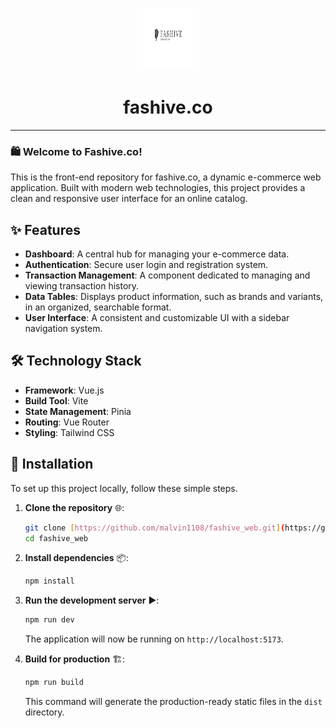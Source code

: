 <p align="center">
  <a href="https://fashive.co">
    <img src="assets/pic/img/icons/WhatsApp_Image_2025-04-30_at_14.01.37-removebg-preview.png" alt="Fashive.co Logo" width="100" height="100">
  </a>
  <h1 align="center">fashive.co</h1>
</p>

---

### 🛍️ Welcome to Fashive.co!

This is the front-end repository for fashive.co, a dynamic e-commerce web application. Built with modern web technologies, this project provides a clean and responsive user interface for an online catalog.

## ✨ Features

- **Dashboard**: A central hub for managing your e-commerce data.
- **Authentication**: Secure user login and registration system.
- **Transaction Management**: A component dedicated to managing and viewing transaction history.
- **Data Tables**: Displays product information, such as brands and variants, in an organized, searchable format.
- **User Interface**: A consistent and customizable UI with a sidebar navigation system.

## 🛠️ Technology Stack

- **Framework**: Vue.js
- **Build Tool**: Vite
- **State Management**: Pinia
- **Routing**: Vue Router
- **Styling**: Tailwind CSS

## 🚀 Installation

To set up this project locally, follow these simple steps.

1.  **Clone the repository** 🌐:
    ```bash
    git clone [https://github.com/malvin1108/fashive_web.git](https://github.com/malvin1108/fashive_web.git)
    cd fashive_web
    ```

2.  **Install dependencies** 📦:
    ```bash
    npm install
    ```

3.  **Run the development server** ▶️:
    ```bash
    npm run dev
    ```
    The application will now be running on `http://localhost:5173`.

4.  **Build for production** 🏗️:
    ```bash
    npm run build
    ```
    This command will generate the production-ready static files in the `dist` directory.
